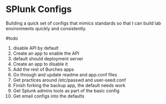 # SPlunk Configs

Building a quick set of configs that mimics standards so that I can build lab environments quickly and consistently.


#todo
1) disable API by default
2) Create an app to enable the API
3) default should deployment server
4) Create an app to disable it
5) Add the rest of Burches apps
6) Go through and update readme and app.conf files
7) Get practices around /etc/passwd and user-seed.conf
8) Finish forking the backup app, the default needs work
9) Get Splunk admins tools as part of the basic config
10) Get email configs into the defaults 
